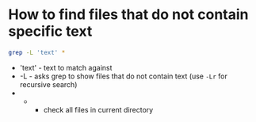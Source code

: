 # How to find files that do not contain specific text

```bash
grep -L 'text' * 
```

- 'text' - text to match against
- -L - asks grep to show files that do not contain text (use ```-Lr``` for recursive search)
- *  - check all files in current directory
